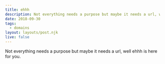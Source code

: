 ```yaml
---
title: ehhh
description: Not everything needs a purpose but maybe it needs a url, well ehhh is here for you.
date: 2018-09-30
tags:
  - domains
layout: layouts/post.njk
live: false
---
```


Not everything needs a purpose but maybe it needs a url, well ehhh is here for you.
